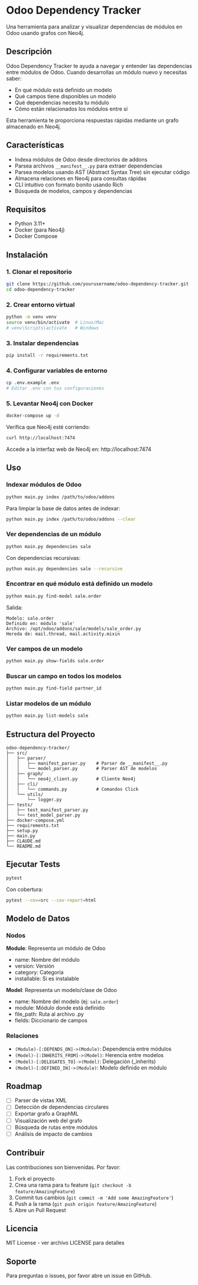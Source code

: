 # Odoo Dependency Tracker

Una herramienta para analizar y visualizar dependencias de módulos en Odoo usando grafos con Neo4j.

## Descripción

Odoo Dependency Tracker te ayuda a navegar y entender las dependencias entre módulos de Odoo. Cuando desarrollas un módulo nuevo y necesitas saber:
- En qué módulo está definido un modelo
- Qué campos tiene disponibles un modelo
- Qué dependencias necesita tu módulo
- Cómo están relacionados los módulos entre sí

Esta herramienta te proporciona respuestas rápidas mediante un grafo almacenado en Neo4j.

## Características

- Indexa módulos de Odoo desde directorios de addons
- Parsea archivos `__manifest__.py` para extraer dependencias
- Parsea modelos usando AST (Abstract Syntax Tree) sin ejecutar código
- Almacena relaciones en Neo4j para consultas rápidas
- CLI intuitivo con formato bonito usando Rich
- Búsqueda de modelos, campos y dependencias

## Requisitos

- Python 3.11+
- Docker (para Neo4j)
- Docker Compose

## Instalación

### 1. Clonar el repositorio

```bash
git clone https://github.com/yourusername/odoo-dependency-tracker.git
cd odoo-dependency-tracker
```

### 2. Crear entorno virtual

```bash
python -m venv venv
source venv/bin/activate  # Linux/Mac
# venv\Scripts\activate   # Windows
```

### 3. Instalar dependencias

```bash
pip install -r requirements.txt
```

### 4. Configurar variables de entorno

```bash
cp .env.example .env
# Editar .env con tus configuraciones
```

### 5. Levantar Neo4j con Docker

```bash
docker-compose up -d
```

Verifica que Neo4j esté corriendo:
```bash
curl http://localhost:7474
```

Accede a la interfaz web de Neo4j en: http://localhost:7474

## Uso

### Indexar módulos de Odoo

```bash
python main.py index /path/to/odoo/addons
```

Para limpiar la base de datos antes de indexar:
```bash
python main.py index /path/to/odoo/addons --clear
```

### Ver dependencias de un módulo

```bash
python main.py dependencies sale
```

Con dependencias recursivas:
```bash
python main.py dependencies sale --recursive
```

### Encontrar en qué módulo está definido un modelo

```bash
python main.py find-model sale.order
```

Salida:
```
Modelo: sale.order
Definido en: módulo 'sale'
Archivo: /opt/odoo/addons/sale/models/sale_order.py
Hereda de: mail.thread, mail.activity.mixin
```

### Ver campos de un modelo

```bash
python main.py show-fields sale.order
```

### Buscar un campo en todos los modelos

```bash
python main.py find-field partner_id
```

### Listar modelos de un módulo

```bash
python main.py list-models sale
```

## Estructura del Proyecto

```
odoo-dependency-tracker/
├── src/
│   ├── parser/
│   │   ├── manifest_parser.py    # Parser de __manifest__.py
│   │   └── model_parser.py       # Parser AST de modelos
│   ├── graph/
│   │   └── neo4j_client.py       # Cliente Neo4j
│   ├── cli/
│   │   └── commands.py           # Comandos Click
│   └── utils/
│       └── logger.py
├── tests/
│   ├── test_manifest_parser.py
│   └── test_model_parser.py
├── docker-compose.yml
├── requirements.txt
├── setup.py
├── main.py
├── CLAUDE.md
└── README.md
```

## Ejecutar Tests

```bash
pytest
```

Con cobertura:
```bash
pytest --cov=src --cov-report=html
```

## Modelo de Datos

### Nodos

**Module**: Representa un módulo de Odoo
- name: Nombre del módulo
- version: Versión
- category: Categoría
- installable: Si es instalable

**Model**: Representa un modelo/clase de Odoo
- name: Nombre del modelo (ej: `sale.order`)
- module: Módulo donde está definido
- file_path: Ruta al archivo .py
- fields: Diccionario de campos

### Relaciones

- `(Module)-[:DEPENDS_ON]->(Module)`: Dependencia entre módulos
- `(Model)-[:INHERITS_FROM]->(Model)`: Herencia entre modelos
- `(Model)-[:DELEGATES_TO]->(Model)`: Delegación (_inherits)
- `(Model)-[:DEFINED_IN]->(Module)`: Modelo definido en módulo

## Roadmap

- [ ] Parser de vistas XML
- [ ] Detección de dependencias circulares
- [ ] Exportar grafo a GraphML
- [ ] Visualización web del grafo
- [ ] Búsqueda de rutas entre módulos
- [ ] Análisis de impacto de cambios

## Contribuir

Las contribuciones son bienvenidas. Por favor:

1. Fork el proyecto
2. Crea una rama para tu feature (`git checkout -b feature/AmazingFeature`)
3. Commit tus cambios (`git commit -m 'Add some AmazingFeature'`)
4. Push a la rama (`git push origin feature/AmazingFeature`)
5. Abre un Pull Request

## Licencia

MIT License - ver archivo LICENSE para detalles

## Soporte

Para preguntas o issues, por favor abre un issue en GitHub.
